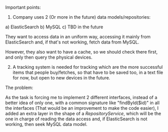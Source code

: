 Important points:

1) Company uses 2 (Or more in the future) data models/repositories:

a) ElasticSearch
b) MySQL
c) TBD in the future

They want to access data in an uniform way, accessing it mainly from ElasticSearch and, if that's not working, fetch data from MySQL.

However, they also want to have a cache, so we should check there first, and only then query the physical devices.

2) A tracking system is needed for tracking which are the more successful items that people buy/fetches, so that have to be saved too, in a text file for now, but open to new devices in the future.

The problem:

As the task is forcing me to implement 2 different interfaces, instead of a better idea of only one, with a common signature like "findById($id)" in all the interfaces (That would be an improvement to make the code easier), I added an extra layer in the shape of a _RepositoryService_, which will be the one in charge of reading the data access and, if ElasticSearch is not working, then seek MySQL data model.